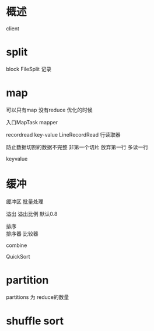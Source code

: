 # 概述

client


# split
block
FileSplit 记录


# map

可以只有map 没有reduce 优化的时候

入口MapTask  mapper

recordread key-value
LineRecordRead 行读取器

防止数据切割的数据不完整
非第一个切片 放弃第一行
多读一行

keyvalue

# 缓冲  

缓冲区 批量处理 

溢出 溢出比例 默认0.8 

排序  
	排序器 比较器

combine

QuickSort

# partition

partitions 为 reduce的数量


# shuffle sort 



















